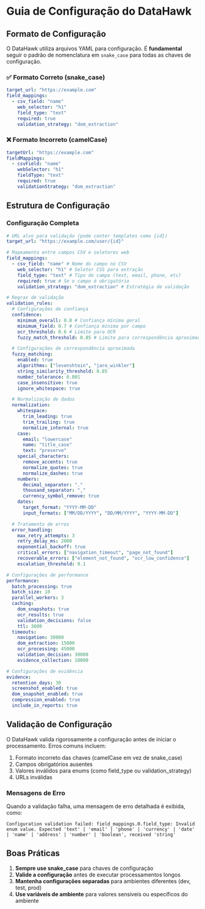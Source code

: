 # Guia de Configuração do DataHawk

## Formato de Configuração

O DataHawk utiliza arquivos YAML para configuração. É **fundamental** seguir o padrão de nomenclatura em `snake_case` para todas as chaves de configuração.

### ✅ Formato Correto (snake_case)

```yaml
target_url: "https://example.com"
field_mappings:
  - csv_field: "name"
    web_selector: "h1"
    field_type: "text"
    required: true
    validation_strategy: "dom_extraction"
```

### ❌ Formato Incorreto (camelCase)

```yaml
targetUrl: "https://example.com"
fieldMappings:
  - csvField: "name"
    webSelector: "h1"
    fieldType: "text"
    required: true
    validationStrategy: "dom_extraction"
```

## Estrutura de Configuração

### Configuração Completa

```yaml
# URL alvo para validação (pode conter templates como {id})
target_url: "https://example.com/user/{id}"

# Mapeamento entre campos CSV e seletores web
field_mappings:
  - csv_field: "name" # Nome do campo no CSV
    web_selector: "h1" # Seletor CSS para extração
    field_type: "text" # Tipo do campo (text, email, phone, etc)
    required: true # Se o campo é obrigatório
    validation_strategy: "dom_extraction" # Estratégia de validação

# Regras de validação
validation_rules:
  # Configurações de confiança
  confidence:
    minimum_overall: 0.8 # Confiança mínima geral
    minimum_field: 0.7 # Confiança mínima por campo
    ocr_threshold: 0.6 # Limite para OCR
    fuzzy_match_threshold: 0.85 # Limite para correspondência aproximada

  # Configurações de correspondência aproximada
  fuzzy_matching:
    enabled: true
    algorithms: ["levenshtein", "jaro_winkler"]
    string_similarity_threshold: 0.85
    number_tolerance: 0.001
    case_insensitive: true
    ignore_whitespace: true

  # Normalização de dados
  normalization:
    whitespace:
      trim_leading: true
      trim_trailing: true
      normalize_internal: true
    case:
      email: "lowercase"
      name: "title_case"
      text: "preserve"
    special_characters:
      remove_accents: true
      normalize_quotes: true
      normalize_dashes: true
    numbers:
      decimal_separator: "."
      thousand_separator: ","
      currency_symbol_remove: true
    dates:
      target_format: "YYYY-MM-DD"
      input_formats: ["MM/DD/YYYY", "DD/MM/YYYY", "YYYY-MM-DD"]

  # Tratamento de erros
  error_handling:
    max_retry_attempts: 3
    retry_delay_ms: 2000
    exponential_backoff: true
    critical_errors: ["navigation_timeout", "page_not_found"]
    recoverable_errors: ["element_not_found", "ocr_low_confidence"]
    escalation_threshold: 0.1

# Configurações de performance
performance:
  batch_processing: true
  batch_size: 10
  parallel_workers: 3
  caching:
    dom_snapshots: true
    ocr_results: true
    validation_decisions: false
    ttl: 3600
  timeouts:
    navigation: 30000
    dom_extraction: 15000
    ocr_processing: 45000
    validation_decision: 30000
    evidence_collection: 10000

# Configurações de evidência
evidence:
  retention_days: 30
  screenshot_enabled: true
  dom_snapshot_enabled: true
  compression_enabled: true
  include_in_reports: true
```

## Validação de Configuração

O DataHawk valida rigorosamente a configuração antes de iniciar o processamento. Erros comuns incluem:

1. Formato incorreto das chaves (camelCase em vez de snake_case)
2. Campos obrigatórios ausentes
3. Valores inválidos para enums (como field_type ou validation_strategy)
4. URLs inválidas

### Mensagens de Erro

Quando a validação falha, uma mensagem de erro detalhada é exibida, como:

```
Configuration validation failed: field_mappings.0.field_type: Invalid enum value. Expected 'text' | 'email' | 'phone' | 'currency' | 'date' | 'name' | 'address' | 'number' | 'boolean', received 'string'
```

## Boas Práticas

1. **Sempre use snake_case** para chaves de configuração
2. **Valide a configuração** antes de executar processamentos longos
3. **Mantenha configurações separadas** para ambientes diferentes (dev, test, prod)
4. **Use variáveis de ambiente** para valores sensíveis ou específicos do ambiente
